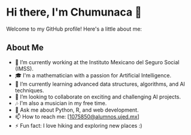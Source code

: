 # Hi there, I'm Chumunaca 👋

Welcome to my GitHub profile! Here's a little about me:

## About Me

- 🔭 I’m currently working at the Instituto Mexicano del Seguro Social (IMSS).
- 🎓 I'm a mathematician with a passion for Artificial Intelligence.
- 🌱 I’m currently learning advanced data structures, algorithms, and AI techniques.
- 👯 I’m looking to collaborate on exciting and challenging AI projects.
- 🎶 I'm also a musician in my free time.
- 💬 Ask me about Python, R, and web development.
- 📫 How to reach me: [1075850@alumnos.ujed.mx]
- ⚡ Fun fact: I love hiking and exploring new places :)
